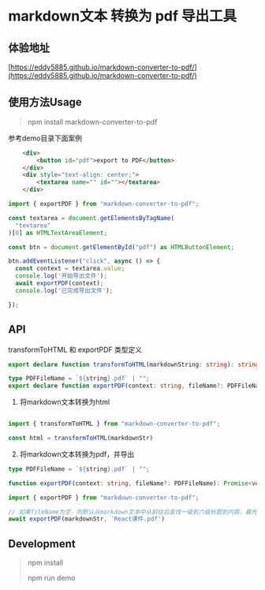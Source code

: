 # markdown文本 转换为 pdf 导出工具


## 体验地址 
[https://eddy5885.github.io/markdown-converter-to-pdf/](https://eddy5885.github.io/markdown-converter-to-pdf/)

## 使用方法Usage

> npm install markdown-converter-to-pdf

参考demo目录下面案例
```html
    <div>
        <button id="pdf">export to PDF</button>
    </div>
    <div style="text-align: center;">
        <textarea name="" id=""></textarea>
    </div>
```

```typescript
import { exportPDF } from "markdown-converter-to-pdf";

const textarea = document.getElementsByTagName(
  "textarea"
)[0] as HTMLTextAreaElement;

const btn = document.getElementById("pdf") as HTMLButtonElement;

btn.addEventListener("click", async () => {
  const context = textarea.value;
  console.log('开始导出文件');
  await exportPDF(context);
  console.log('已完成导出文件');

});

```
## API
transformToHTML 和  exportPDF 类型定义
```typescript
export declare function transformToHTML(markdownString: string): string | Promise<string>;

type PDFFileName = `${string}.pdf` | "";
export declare function exportPDF(context: string, fileName?: PDFFileName): Promise<void>;

```
1. 将markdown文本转换为html

```typescript

import { transformToHTML } from "markdown-converter-to-pdf";

const html = transformToHTML(markdownStr)

```
2. 将markdown文本转换为pdf，并导出

```typescript
type PDFFileName = `${string}.pdf` | "";

function exportPDF(context: string, fileName?: PDFFileName): Promise<void>;

import { exportPDF } from "markdown-converter-to-pdf";

// 如果fileName为空，则默认从markdown文本中从前往后查找一级到六级标题到内容，最先找到的作为标题
await exportPDF(markdownStr, 'React课件.pdf')


```

## Development

> npm install
> 
> npm run demo

